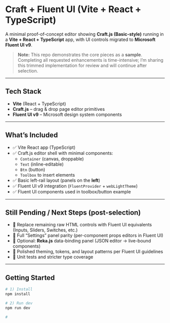 # Craft + Fluent UI (Vite + React + TypeScript)

A minimal proof-of-concept editor showing **Craft.js (Basic-style)** running in a **Vite + React + TypeScript** app, with UI controls migrated to **Microsoft Fluent UI v9**.

> **Note:** This repo demonstrates the core pieces as a **sample**. Completing all requested enhancements is time-intensive; I’m sharing this trimmed implementation for review and will continue after selection.

---

## Tech Stack

- **Vite** (React + TypeScript)
- **Craft.js** – drag & drop page editor primitives
- **Fluent UI v9** – Microsoft design system components

---

## What’s Included

- ✅ Vite React app (TypeScript)
- ✅ Craft.js editor shell with minimal components:
  - `Container` (canvas, droppable)
  - `Text` (inline-editable)
  - `Btn` (button)
  - `Toolbox` to insert elements
- ✅ Basic left-rail layout (panels on the **left**)
- ✅ Fluent UI v9 integration (`FluentProvider` + `webLightTheme`)
- ✅ Fluent UI components used in toolbox/button example

---

## Still Pending / Next Steps (post-selection)

- 🔄 Replace remaining raw HTML controls with Fluent UI equivalents (Inputs, Sliders, Switches, etc.)
- 🧭 Full “Settings” panel parity (per-component props editors in Fluent UI)
- 🧩 Optional: **Reka.js** data-binding panel (JSON editor → live-bound components)
- 🧱 Polished theming, tokens, and layout patterns per Fluent UI guidelines
- 🧪 Unit tests and stricter type coverage

---

## Getting Started

```bash
# 1) Install
npm install

# 2) Run dev
npm run dev

#
